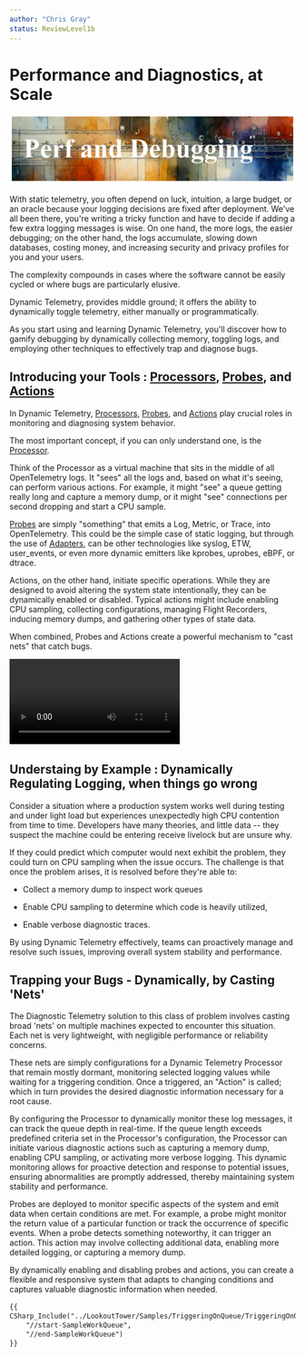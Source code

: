 ```yaml
---
author: "Chris Gray"
status: ReviewLevel1b
---
```


# Performance and Diagnostics, at Scale

![image](../orig_media/PerformanceAndDiagnostics.banner.png)

With static telemetry, you often depend on luck, intuition, a large budget, or
an oracle because your logging decisions are fixed after deployment. We've all
been there, you're writing a tricky function and have to decide if adding a few
extra logging messages is wise. On one hand, the more logs, the easier
debugging; on the other hand, the logs accumulate, slowing down databases,
costing money, and increasing security and privacy profiles for you and your
users.

The complexity compounds in cases where the software cannot be easily cycled or
where bugs are particularly elusive.

Dynamic Telemetry, provides middle ground; it offers the ability to dynamically
toggle telemetry, either manually or programmatically.

As you start using and learning Dynamic Telemetry, you'll discover how to gamify
debugging by dynamically collecting memory, toggling logs, and employing other
techniques to effectively trap and diagnose bugs.

## Introducing your Tools : [Processors](./Architecture.Components.Processor.Overview.document.md), [Probes](./Architecture.Probes.Overview.document.md), and [Actions](./Architecture.Actions.Overview.document.md)

In Dynamic Telemetry,
[Processors](./Architecture.Components.Processor.Overview.document.md),
[Probes](./Architecture.Probes.Overview.document.md), and
[Actions](./Architecture.Actions.Overview.document.md) play crucial roles in
monitoring and diagnosing system behavior.

The most important concept, if you can only understand one, is the
[Processor](./Architecture.Components.Processor.Overview.document.md).

Think of the Processor as a virtual machine that sits in the middle of all
OpenTelemetry logs. It "sees" all the logs and, based on what it's seeing, can
perform various actions. For example, it might "see" a queue getting really long
and capture a memory dump, or it might "see" connections per second dropping and
start a CPU sample.

[Probes](./Architecture.Probes.Overview.document.md) are simply "something" that
emits a Log, Metric, or Trace, into OpenTelemetry. This could be the simple case
of static logging, but through the use of
[Adapters](./Architecture.Components.FiltersAndRouters.document.md), can be
other technologies like syslog, ETW, user_events, or even more dynamic emitters
like kprobes, uprobes, eBPF, or dtrace.

Actions, on the other hand, initiate specific operations. While they are
designed to avoid altering the system state intentionally, they can be
dynamically enabled or disabled. Typical actions might include enabling CPU
sampling, collecting configurations, managing Flight Recorders, inducing memory
dumps, and gathering other types of state data.

When combined, Probes and Actions create a powerful mechanism to "cast nets"
that catch bugs.

![type:video](../orig_media/DynamicTelemetry_DiagnosticVideo.mp4)

## Understaing by Example : Dynamically Regulating Logging, when things go wrong

Consider a situation where a production system works well during
testing and under light load but experiences unexpectedly high CPU contention
from time to time. Developers have many theories, and little data -- they
suspect the machine could be entering receive livelock but are unsure why.

If they could predict which computer would next exhibit the problem, they could
turn on CPU sampling when the issue occurs. The challenge is that once the
problem arises, it is resolved before they're able to:

- Collect a memory dump to inspect work queues

- Enable CPU sampling to determine which code is heavily utilized,

- Enable verbose diagnostic traces.

By using Dynamic Telemetry effectively, teams can proactively manage and resolve
such issues, improving overall system stability and performance.

## Trapping your Bugs - Dynamically, by Casting 'Nets'

The Diagnostic Telemetry solution to this class of problem involves casting
broad 'nets' on multiple machines expected to encounter this situation. Each net
is very lightweight, with negligible performance or reliability concerns.

These nets are simply configurations for a Dynamic Telemetry Processor that
remain mostly dormant, monitoring selected logging values while waiting for a
triggering condition. Once a triggered, an "Action" is called; which in turn
provides the desired diagnostic information necessary for a root cause.

By configuring the Processor to dynamically monitor these log messages, it can
track the queue depth in real-time. If the queue length exceeds predefined
criteria set in the Processor's configuration, the Processor can initiate
various diagnostic actions such as capturing a memory dump, enabling CPU
sampling, or activating more verbose logging. This dynamic monitoring allows for
proactive detection and response to potential issues, ensuring abnormalities are
promptly addressed, thereby maintaining system stability and performance.

Probes are deployed to monitor specific aspects of the system and emit data when
certain conditions are met. For example, a probe might monitor the return value
of a particular function or track the occurrence of specific events. When a
probe detects something noteworthy, it can trigger an action. This action may
involve collecting additional data, enabling more detailed logging, or capturing
a memory dump.

By dynamically enabling and disabling probes and actions, you can create a
flexible and responsive system that adapts to changing conditions and captures
valuable diagnostic information when needed.

```cdocs_include
{{ CSharp_Include("../LookoutTower/Samples/TriggeringOnQueue/TriggeringOnQueue.cs",
    "//start-SampleWorkQueue",
    "//end-SampleWorkQueue")
}}
```
